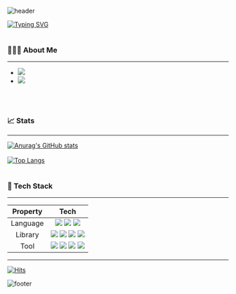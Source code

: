 ![header](https://capsule-render.vercel.app/api?type=waving&color=00b0f0&height=150&section=header&text=🧑🏻‍💻%20Aiden%20Leeee&animation=scaleIn&fontSize=35&fontAlignY=30&fontColor=fefefe)

[![Typing SVG](https://readme-typing-svg.herokuapp.com?duration=6000&center=true&vCenter=true&width=854&lines=Hi+there!+%F0%9F%91%8B;I'm+studying+ML%2FDL+and+Web!+%E2%9D%A4%EF%B8%8F)](https://git.io/typing-svg)
<br>
<br>

### 🧑🏻‍💻 About Me
***
 - <a href='https://velog.io/@cataiden' target="_blank"><img src='https://img.shields.io/badge/TECH BLOG-20C997?style=flat&logo=Velog&logoColor=fefefe'/></a>
 - <img src='https://img.shields.io/badge/hoo8799@gmail.com-ea4335?style=flat&logo=Gmail&logoColor=fefefe'/>

<br>
<br>

### 📈 Stats
***
[![Anurag's GitHub stats](https://github-readme-stats.vercel.app/api?username=AidenLeeeee&show_icons=true&title_color=00b0f0&text_color=fefefe&icon_color=00b0f0&bg_color=0d1117&count_private=True)](https://github.com/anuraghazra/github-readme-stats)
<br>
<br>
[![Top Langs](https://github-readme-stats.vercel.app/api/top-langs/?username=AidenLeeeee&layout=compact&bg_color=0d1117&title_color=00b0f0&text_color=fefefe&icon_color=00b0f0)](https://github.com/anuraghazra/github-readme-stats)
<br>
<br>

### 🤖 Tech Stack
***

  |Property|Tech|
  |:---:|:------------:|
  | Language | <img src='https://img.shields.io/badge/Python-3776AB?style=flat&logo=Python&logoColor=FCC624'/> <img src='https://img.shields.io/badge/HTML5-E34F26?style=flat&logo=HTML5&logoColor=FEFEFE'/>   <img src='https://img.shields.io/badge/CSS3-1572B6?style=flat&logo=CSS3&logoColor=FEFEFE'/> |
  | Library | <img src='https://img.shields.io/badge/Tensorflow-FF6F00?style=flat&logo=TensorFlow&logoColor=FCC624'/> <img src='https://img.shields.io/badge/Pandas-150458?style=flat&logo=pandas&logoColor=white'/> <img src='https://img.shields.io/badge/Numpy-013243?style=flat&logo=NumPy&logoColor=white'/> <img src='https://img.shields.io/badge/ScikitLearn-F7931E?style=flat&logo=scikit-learn&logoColor=white'/> |
  | Tool | <img src='https://img.shields.io/badge/git-F05032?style=flat&logo=Git&logoColor=white'/> <img src='https://img.shields.io/badge/GitHub-181717?style=flat&logo=GitHub&logoColor=white'/> <img src='https://img.shields.io/badge/Jupyter-F37626?style=flat&logo=Jupyter&logoColor=white'/> <img src='https://img.shields.io/badge/VS Code-fefefe?style=flat&logo=Visual Studio Code&logoColor=007ACC'/> |

***
[![Hits](https://hits.seeyoufarm.com/api/count/incr/badge.svg?url=https%3A%2F%2Fgithub.com%2FAidenLeeeee&count_bg=%2379C83D&title_bg=%23555555&icon=github.svg&icon_color=%23E7E7E7&title=hits&edge_flat=false)](https://hits.seeyoufarm.com)

![footer](https://capsule-render.vercel.app/api?type=waving&color=00b0f0&height=100&section=footer)
